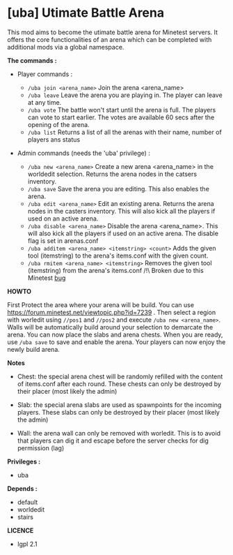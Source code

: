 # [uba] Utimate Battle Arena

This mod aims to become the utimate battle arena for Minetest servers.
It offers the core functionalities of an arena which can be completed with additional mods via a global namespace.

**The commands :**
- Player commands :

  - ```/uba join <arena_name>``` Join the arena <arena_name>
  - ```/uba leave``` Leave the arena you are playing in. The player can leave at any time.
  - ```/uba vote``` The battle won't start until the arena is full. The players can vote to start earlier. The votes are available 60 secs after the opening of the arena.
  - ```/uba list``` Returns a list of all the arenas with their name, number of players ans status

- Admin commands (needs the 'uba' privilege) :

   - ```/uba new <arena_name>``` Create a new arena <arena_name> in the worldedit selection. Returns the arena nodes in the catsers inventory.
   - ```/uba save``` Save the arena you are editing. This also enables the arena.
   - ```/uba edit <arena_name>``` Edit an existing arena. Returns the arena nodes in the casters inventory. This will also kick all the players if used on an active arena.
   - ```/uba disable <arena_name>``` Disable the arena <arena_name>. This will also kick all the players if used on an active arena. The disable flag is set in arenas.conf
   - ```/uba additem <arena_name> <itemstring> <count>``` Adds the given tool (itemstring) to the arena's items.conf with the given count.
   - ```/uba rmitem <arena_name> <itemstring>``` Removes the given tool (itemstring) from the arena's items.conf /!\ Broken due to this Minetest [bug](https://github.com/minetest/minetest/issues/2264)

**HOWTO**

First Protect the area where your arena will be build. You can use https://forum.minetest.net/viewtopic.php?id=7239 .
Then select a region with worledit using ```//pos1``` and ```//pos2``` and execute ```/uba new <arena_name>```. Walls will be automatically
 build around your selection to demarcate the arena.
 You can now place the slabs and arena chests. When you are ready, use ```/uba save``` to save and enable the arena. Your players can now enjoy the newly build arena.
 
 **Notes**
 
- Chest: the special arena chest will be randomly refilled with the content of items.conf after each round. These chests can only be destroyed by their placer (most likely the admin)

- Slab: the special arena slabs are used as spawnpoints for the incoming players. These slabs can only be destroyed by their placer (most likely the admin)

- Wall: the arena wall can only be removed with worledit. This is to avoid that players can dig it and escape before the server checks for dig permission (lag)

**Privileges :**
- uba

**Depends :**
- default
- worldedit
- stairs

**LICENCE**
- lgpl 2.1
